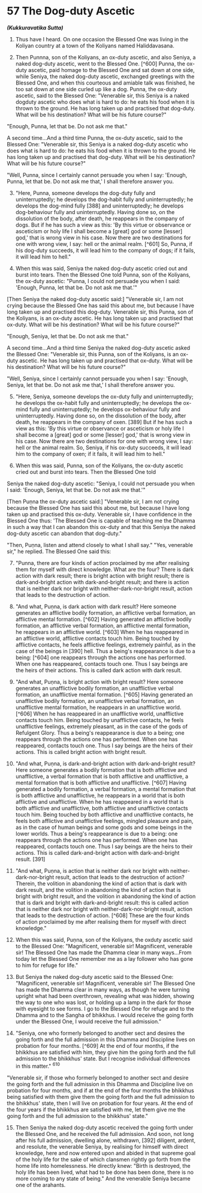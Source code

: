 # 57 The Dog-duty Ascetic
***(Kukkuravatika Sutta)***

1. Thus have I heard. On one occasion the Blessed One was living in the Koliyan country at a town of the Koliyans named Haliddavasana.

2. Then Punnna, son of the Koliyans, an ox-duty ascetic, and also Seniya, a naked dog-duty ascetic, went to the Blessed One. [^600] Punna, the ox-duty ascetic, paid homage to the Blessed One and sat down at one side, while Seniya, the naked dog-duty ascetic, exchanged greetings with the Blessed One, and when this courteous and amiable talk was finished, he too sat down at one side curled up like a dog. Punna, the ox-duty ascetic, said to the Blessed One: "Venerable sir, this Seniya is a naked dogduty ascetic who does what is hard to do: he eats his food when it is thrown to the ground. He has long taken up and practised that dog-duty. What will be his destination? What will be his future course?"

"Enough, Punna, let that be. Do not ask me that."

A second time...And a third time Punna, the ox-duty ascetic, said to the Blessed One: "Venerable sir, this Seniya is a naked dog-duty ascetic who does what is hard to do: he eats his food when it is thrown to the ground. He has long taken up and practised that dog-duty. What will be his destination? What will be his future course?"

"Well, Punna, since I certainly cannot persuade you when I say: 'Enough, Punna, let that be. Do not ask me that,' I shall therefore answer you.

3. "Here, Punna, someone develops the dog-duty fully and uninterruptedly; he develops the dog-habit fully and uninterruptedly; he develops the dog-mind fully [388] and uninterruptedly; he develops dog-behaviour fully and uninterruptedly. Having done so, on the dissolution of the body, after death, he
reappears in the company of dogs. But if he has such a view as this: 'By this virtue or observance or asceticism or holy life I shall become a [great] god or some [lesser] god,' that is wrong view in his case. Now there are two destinations for one with wrong view, I say: hell or the animal realm. [^601] So, Punna, if his dog-duty succeeds, it will lead him to the company of dogs; if it fails, it will lead him to hell."

4. When this was said, Seniya the naked dog-duty ascetic cried out and burst into tears. Then the Blessed One told Punna, son of the Koliyans, the ox-duty ascetic: "Punna, I could not persuade you when I said: 'Enough, Punna, let that be. Do not ask me that.'"

[Then Seniya the naked dog-duty ascetic said:] "Venerable sir, I am not crying because the Blessed One has said this about me, but because I have long taken up and practised this dog-duty. Venerable sir, this Punna, son of the Koliyans, is an ox-duty ascetic. He has long taken up and practised that ox-duty. What will be his destination? What will be his future course?"

"Enough, Seniya, let that be. Do not ask me that."

A second time...And a third time Seniya the naked dog-duty ascetic asked the Blessed One: "Venerable sir, this Punna, son of the Koliyans, is an ox-duty ascetic. He has long taken up and practised that ox-duty. What will be his destination? What will be his future course?"

"Well, Seniya, since I certainly cannot persuade you when I say: 'Enough, Seniya, let that be. Do not ask me that,' I shall therefore answer you.

5. "Here, Seniya, someone develops the ox-duty fully and uninterruptedly; he develops the ox-habit fully and uninterruptedly; he develops the ox-mind fully and uninterruptedly; he develops ox-behaviour fully and uninterruptedly. Having done so, on the dissolution of the body, after death, he reappears in the company of oxen. [389] But if he has such a view as this: 'By this virtue or observance or asceticism or holy life I shall become a [great] god or some [lesser] god,' that is wrong view in his case. Now there are two destinations for one with wrong view, I say: hell or the animal realm. So, Seniya, if his ox-duty succeeds, it will lead him to the company of oxen; if it fails, it will lead him to hell."

6. When this was said, Punna, son of the Koliyans, the ox-duty ascetic cried out and burst into tears. Then the Blessed One told

Seniya the naked dog-duty ascetic: "Seniya, I could not persuade you when I said: 'Enough, Seniya, let that be. Do not ask me that.'"

[Then Puṇna the ox-duty ascetic said:] "Venerable sir, I am not crying because the Blessed One has said this about me, but because I have long taken up and practised this ox-duty. Venerable sir, I have confidence in the Blessed One thus: 'The Blessed One is capable of teaching me the Dhamma in such a way that I can abandon this ox-duty and that this Seniya the naked dog-duty ascetic can abandon that dog-duty."

"Then, Puṇna, listen and attend closely to what I shall say." "Yes, venerable sir," he replied. The Blessed One said this:

7. "Punna, there are four kinds of action proclaimed by me after realising them for myself with direct knowledge. What are the four? There is dark action with dark result; there is bright action with bright result; there is dark-and-bright action with dark-and-bright result; and there is action that is neither dark nor bright with neither-dark-nor-bright result, action that leads to the destruction of action.

8. "And what, Puṇna, is dark action with dark result? Here someone generates an afflictive bodily formation, an afflictive verbal formation, an afflictive mental formation. [^602] Having generated an afflictive bodily formation, an afflictive verbal formation, an afflictive mental formation, he reappears in an afflictive world. [^603] When he has reappeared in an afflictive world, afflictive contacts touch him. Being touched by afflictive contacts, he feels afflictive feelings, extremely painful, as in the case of the beings in [390] hell. Thus a being's reappearance is due to a being: [^604] one reappears through the actions one has performed. When one has reappeared, contacts touch one. Thus I say beings are the heirs of their actions. This is called dark action with dark result.

9. "And what, Puṇna, is bright action with bright result? Here someone generates an unafflictive bodily formation, an unafflictive verbal formation, an unafflictive mental formation. [^605] Having generated an unafflictive bodily formation, an unafflictive verbal formation, an unafflictive mental formation, he reappears in an unafflictive world. [^606] When he has reappeared in an unafflictive world, unafflictive contacts touch him. Being touched by unafflictive contacts, he feels unafflictive feelings, extremely pleasant, as in the case of the gods of Refulgent Glory. Thus a being's reappearance is due to a being; one reappears through
the actions one has performed. When one has reappeared, contacts touch one. Thus I say beings are the heirs of their actions. This is called bright action with bright result.

10. "And what, Puṇna, is dark-and-bright action with dark-and-bright result? Here someone generates a bodily formation that is both afflictive and unafflictive, a verbal formation that is both afflictive and unafflictive, a mental formation that is both afflictive and unafflictive. [^607] Having generated a bodily formation, a verbal formation, a mental formation that is both afflictive and unafflictive, he reappears in a world that is both afflictive and unafflictive. When he has reappeared in a world that is both afflictive and unafflictive, both afflictive and unafflictive contacts touch him. Being touched by both afflictive and unafflictive contacts, he feels both afflictive and unafflictive feelings, mingled pleasure and pain, as in the case of human beings and some gods and some beings in the lower worlds. Thus a being's reappearance is due to a being: one reappears through the actions one has performed. When one has reappeared, contacts touch one. Thus I say beings are the heirs to their actions. This is called dark-and-bright action with dark-and-bright result. [391]

11. "And what, Puṇna, is action that is neither dark nor bright with neither-dark-nor-bright result, action that leads to the destruction of action? Therein, the volition in abandoning the kind of action that is dark with dark result, and the volition in abandoning the kind of action that is bright with bright result, and the volition in abandoning the kind of action that is dark and bright with dark-and-bright result: this is called action that is neither dark nor bright with neither-dark-nor-bright result, action that leads to the destruction of action. [^608] These are the four kinds of action proclaimed by me after realising them for myself with direct knowledge."

12. When this was said, Puṇna, son of the Koliyans, the oxduty ascetic said to the Blessed One: "Magnificent, venerable sir! Magnificent, venerable sir! The Blessed One has made the Dhamma clear in many ways...From today let the Blessed One remember me as a lay follower who has gone to him for refuge for life."

13. But Seniya the naked dog-duty ascetic said to the Blessed One: "Magnificent, venerable sir! Magnificent, venerable sir! The Blessed One has made the Dhamma clear in many ways, as
though he were turning upright what had been overthrown, revealing what was hidden, showing the way to one who was lost, or holding up a lamp in the dark for those with eyesight to see forms. I go to the Blessed One for refuge and to the Dhamma and to the Sangha of bhikkhus. I would receive the going forth under the Blessed One, I would receive the full admission."

14. "Seniya, one who formerly belonged to another sect and desires the going forth and the full admission in this Dhamma and Discipline lives on probation for four months. [^609] At the end of four months, if the bhikkhus are satisfied with him, they give him the going forth and the full admission to the bhikkhus' state. But I recognise individual differences in this matter." ${ }^{610}$

"Venerable sir, if those who formerly belonged to another sect and desire the going forth and the full admission in this Dhamma and Discipline live on probation for four months, and if at the end of the four months the bhikkhus being satisfied with them give them the going forth and the full admission to the bhikkhus' state, then I will live on probation for four years. At the end of the four years if the bhikkhus are satisfied with me, let them give me the going forth and the full admission to the bhikkhus' state."

15. Then Seniya the naked dog-duty ascetic received the going forth under the Blessed One, and he received the full admission. And soon, not long after his full admission, dwelling alone, withdrawn, [392] diligent, ardent, and resolute, the venerable Seniya, by realising for himself with direct knowledge, here and now entered upon and abided in that supreme goal of the holy life for the sake of which clansmen rightly go forth from the home life into homelessness. He directly knew: "Birth is destroyed, the holy life has been lived, what had to be done has been done, there is no more coming to any state of being." And the venerable Seniya became one of the arahants.